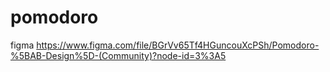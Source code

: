 # pomodoro
figma https://www.figma.com/file/BGrVv65Tf4HGuncouXcPSh/Pomodoro-%5BAB-Design%5D-(Community)?node-id=3%3A5
